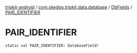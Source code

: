 [tripkit-android](../../index.md) / [com.skedgo.tripkit.data.database](../index.md) / [DbFields](index.md) / [PAIR_IDENTIFIER](./-p-a-i-r_-i-d-e-n-t-i-f-i-e-r.md)

# PAIR_IDENTIFIER

`static val PAIR_IDENTIFIER: DatabaseField!`